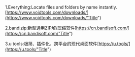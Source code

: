 1.Everything:Locate files and folders by name instantly.[https://www.voidtools.com/downloads/](https://www.voidtools.com/downloads/"Title")

2.bandizip:新型通用ZIP解/压缩软件[https://cn.bandisoft.com/](https://cn.bandisoft.com/"Title")

3.u tools:极简、插件化、跨平台的现代桌面软件[https://u.tools/](https://u.tools/"Title")
